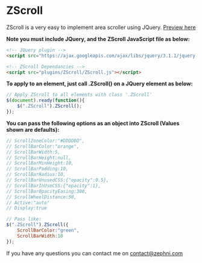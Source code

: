 # ZScroll

ZScroll is a very easy to implement area scroller using JQuery. [Preview here](http://zephni.com/site/pages/tools/ZScroll/index.php)

**Note you must include JQuery, and the ZScroll JavaScript file as below:**
```html
<!-- JQuery plugin -->
<script src="https://ajax.googleapis.com/ajax/libs/jquery/3.1.1/jquery.min.js"></script>

<!-- ZScroll Dependancies -->
<script src="plugins/ZScroll/ZScroll.js"></script>
```

**To apply to an element, just call .ZScroll() on a JQuery element as  below:**
```javascript
// Apply ZScroll to all elements with class '.ZScroll'
$(document).ready(function(){
	$(".ZScroll").ZScroll();
});
```

**You can pass the following options as an object into ZScroll (Values shown are defaults):**
```javascript
// ScrollZoneColor:"#DDDDDD",
// ScrollBarColor:"orange",
// ScrollBarWidth:5,
// ScrollBarHeight:null,
// ScrollBarMinHeight:10,
// ScrollBarPadding:10,
// ScrollBarRadius:10,
// ScrollBarUnusedCSS:{"opacity":0.5},
// ScrollBarInUseCSS:{"opacity":1},
// ScrollBarOpacityEasing:300,
// ScrollWheelDistance:50,
// Active:"auto"
// Display:true

// Pass like:
$(".ZScroll").ZScroll({
	ScrollBarColor:"green",
	ScrollBarWidth:10
});
```

If you have any questions you can contact me on contact@zephni.com